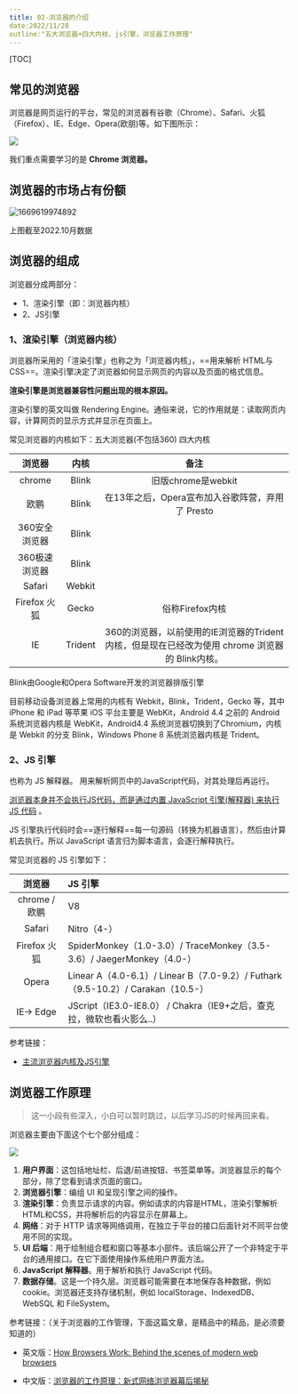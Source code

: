```yaml
---
title: 02-浏览器的介绍
date:2022/11/28
outline:"五大浏览器+四大内核，js引擎，浏览器工作原理"
---
```


[TOC]



## 常见的浏览器

浏览器是网页运行的平台，常见的浏览器有谷歌（Chrome）、Safari、火狐（Firefox）、IE、Edge、Opera(欧朋)等。如下图所示：

![](../../图床/qgyh/20191204_1900.png)

我们重点需要学习的是 **Chrome 浏览器。**

## 浏览器的市场占有份额

![1669619974892](../../图床/qgyh/浏览器市场份额.png)

上图截至2022.10月数据

## 浏览器的组成

浏览器分成两部分：

- 1、渲染引擎（即：浏览器内核）
- 2、JS引擎

### 1、渲染引擎（浏览器内核）

浏览器所采用的「渲染引擎」也称之为「浏览器内核」，==用来解析 HTML与CSS==。渲染引擎决定了浏览器如何显示网页的内容以及页面的格式信息。

**渲染引擎是浏览器兼容性问题出现的根本原因。**

渲染引擎的英文叫做 Rendering Engine。通俗来说，它的作用就是：读取网页内容，计算网页的显示方式并显示在页面上。

常见浏览器的内核如下：五大浏览器(不包括360) 四大内核

|浏览器 | 内核| 备注 |
|:-------------:|:-------------:|:-------------:|
| chrome | Blink  | 旧版chrome是webkit |
| 欧鹏  | Blink  | 在13年之后，Opera宣布加入谷歌阵营，弃用了 Presto |
|360安全浏览器| Blink| |
|360极速浏览器| Blink| |
|Safari|Webkit||
|Firefox 火狐|Gecko|俗称Firefox内核|
|IE| Trident | 360的浏览器，以前使用的IE浏览器的Trident内核，但是现在已经改为使用 chrome 浏览器的 Blink内核。 |

Blink由Google和Opera Software开发的浏览器排版引擎



目前移动设备浏览器上常用的内核有 Webkit，Blink，Trident，Gecko 等，其中 iPhone 和 iPad 等苹果 iOS 平台主要是 WebKit，Android 4.4 之前的 Android 系统浏览器内核是 WebKit，Android4.4 系统浏览器切换到了Chromium，内核是 Webkit 的分支 Blink，Windows Phone 8 系统浏览器内核是 Trident。


### 2、JS 引擎

也称为 JS 解释器。 用来解析网页中的JavaScript代码，对其处理后再运行。

<u>浏览器本身并不会执行JS代码，而是通过内置 JavaScript 引擎(解释器) 来执行 JS 代码</u> 。

JS 引擎执行代码时会==逐行解释==每一句源码（转换为机器语言），然后由计算机去执行。所以 JavaScript 语言归为脚本语言，会逐行解释执行。

常见浏览器的 JS 引擎如下：

|浏览器 | JS 引擎|
|:-------------:|:-------------|
|chrome / 欧鹏   | V8   |
|Safari|Nitro（4-）|
|Firefox 火狐|SpiderMonkey（1.0-3.0）/ TraceMonkey（3.5-3.6）/ JaegerMonkey（4.0-）|
|Opera|Linear A（4.0-6.1）/ Linear B（7.0-9.2）/ Futhark（9.5-10.2）/ Carakan（10.5-）|
|IE-> Edge|JScript（IE3.0-IE8.0） / Chakra（IE9+之后，查克拉，微软也看火影么..） |

参考链接：

- [主流浏览器内核及JS引擎](https://juejin.im/post/5ada727c518825670b33a584)

## 浏览器工作原理

> 这一小段有些深入，小白可以暂时跳过，以后学习JS的时候再回来看。

浏览器主要由下面这个七个部分组成：

![](../../图床/qgyh/20180124_1700.png)

1. **用户界面**：这包括地址栏、后退/前进按钮、书签菜单等。浏览器显示的每个部分，除了您看到请求页面的窗口。
2. **浏览器引擎**：编组 UI 和呈现引擎之间的操作。
3. **渲染引擎**：负责显示请求的内容。例如请求的内容是HTML，渲染引擎解析HTML和CSS，并将解析后的内容显示在屏幕上。
4. **网络**：对于 HTTP 请求等网络调用，在独立于平台的接口后面针对不同平台使用不同的实现。
5. **UI 后端**：用于绘制组合框和窗口等基本小部件。该后端公开了一个非特定于平台的通用接口。在它下面使用操作系统用户界面方法。
6. **JavaScript 解释器**。用于解析和执行 JavaScript 代码。
7. **数据存储**。这是一个持久层。浏览器可能需要在本地保存各种数据，例如 cookie。浏览器还支持存储机制，例如 localStorage、IndexedDB、WebSQL 和 FileSystem。

参考链接：（关于浏览器的工作管理，下面这篇文章，是精品中的精品，是必须要知道的）

- 英文版：[How Browsers Work: Behind the scenes of modern web browsers](https://www.html5rocks.com/en/tutorials/internals/howbrowserswork/)

- 中文版：[浏览器的工作原理：新式网络浏览器幕后揭秘](https://www.html5rocks.com/zh/tutorials/internals/howbrowserswork/)





